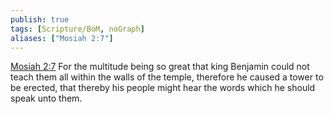 ```yaml
---
publish: true
tags: [Scripture/BoM, noGraph]
aliases: ["Mosiah 2:7"]
---
```

[Mosiah 2:7](https://churchofjesuschrist.org/study/scriptures/bofm/mosiah/2?lang=eng&id=p7#p7) For the multitude being so great that king Benjamin could not teach them all within the walls of the temple, therefore he caused a tower to be erected, that thereby his people might hear the words which he should speak unto them.

